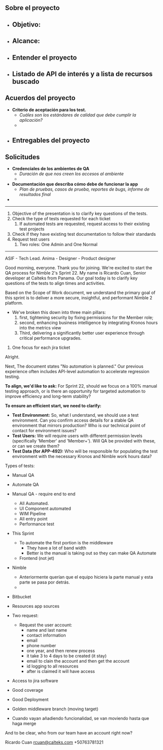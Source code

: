 
## Sobre el proyecto

- **Objetivo**:
	- 
- **Alcance**:
	- 
- **Entender el proyecto**
	- 
- **Listado de API de interés y a lista de recursos buscado**
	- 

## Acuerdos del proyecto

- **Criterio de aceptación para los test.**
	- _Cuáles son los estándares de calidad que debe cumplir la aplicación?_
	- 
- **Entregables del proyecto**
	- 

## Solicitudes

- **Credenciales de los ambientes de QA**
	- _Duración de que nos creen los accesos al ambiente_
	- 
- **Documentación que describa cómo debe de funcionar la app**
	- _Plan de pruebas, casos de prueba, reportes de bugs, informe de resultados final_
- 


---

1. Objective of the presentation is to clarify key questions of the tests.
2. Check the type of tests requested for each ticket
	1. If automated tests are requested, request access to their existing test projects
3. Check if they have existing test documentation to follow their standards
4. Request test users
	1. Two roles: One Admin and One Normal

---

ASIF - Tech Lead.
Anima - Designer - Product designer 


Good morning, everyone. Thank you for joining. We're excited to start the QA process for Nimble 2's Sprint 22. My name is Ricardo Cuan, Senior developer at Calteks from Panama. Our goal today is to clarify key questions of the tests to align times and activities.



Based on the Scope of Work document, we understand the primary goal of this sprint is to deliver a more secure, insightful, and performant Nimble 2 platform. 
- We've broken this down into three main pillars: 
	1. first, tightening security by fixing permissions for the Member role; 
	2. second, enhancing business intelligence by integrating Kronos hours into the metrics view
	3. Third, delivering a significantly better user experience through critical performance upgrades. 
1. One focus for each jira ticket

Alright.

Next, The document states "No automation is planned." Our previous experience often includes API-level automation to accelerate regression testing. 

**To align, we'd like to ask:** For Sprint 22, should we focus on a 100% manual testing approach, or is there an opportunity for targeted automation to improve efficiency and long-term stability?

**To ensure an efficient start, we need to clarify:**

- **Test Environment:** So, what I understand, we should use a test environment. Can you confirm access details for a stable QA environment that mirrors production? Who is our technical point of contact for environment issues?
- **Test Users:** We will require users with different permission levels (specifically 'Member' and 'Member+'). Will QA be provided with these, or can we create them? 
- **Test Data (for APP-492):** Who will be responsible for populating the test environment with the necessary Kronos and Nimble work hours data?

Types of tests:
- Manual QA
- Automate QA

- Manual QA - require end to end 
	- All Automated.
	- UI Component automated
	- WIM Pipeline
	- All entry point
	- Performance test

- This Sprint
	- To automate the first portion is the middleware
		- They have a lot of band width
		- Better is the manual is taking out so they can make QA Automate
	- Frontend (not jet)
- Nimble
	- Anteriormente querían que el equipo hiciera la parte manual y esta parte se pasa por detrás.
	- 

- Bitbucket 
- Resources app sources

- Two request: 
	- Request the user account:
		- name and last name
		- contact information
		- email
		- phone number
		- one year, and then renew process
		- it take 3 to 4 days to be created (it stay)
		- email to clain the account and then get the account
		- id logging to all resources
		- after is claimed it will have access 
- Access to jira software

- Good coverage
- Good Deployment 
- Golden middleware branch (moving target)
- Cuando vayan añadiendo funcionalidad, se van moviendo hasta que haga merge


And to be clear, who from our team have an account right now? 

Ricardo Cuan
rcuan@calteks.com
+50763781321
